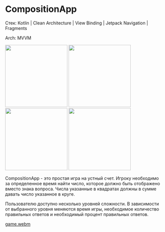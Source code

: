 # CompositionApp
Стек: Kotlin | Clean Architecture | View Binding | Jetpack Navigation  | Fragments

Arch: MVVM

<img src="https://github.com/vsened/CompositionApp/assets/62769202/dec669fa-ba08-4a53-9260-0ff73a4d6f07" width="200">
<img src="https://github.com/vsened/CompositionApp/assets/62769202/050aebce-8cd7-4289-bd1f-e7f231428852" width="200">
<img src="https://github.com/vsened/CompositionApp/assets/62769202/def3bf61-f2e9-4f73-82ea-e08c9ec294ec" width="200">
<img src="https://github.com/vsened/CompositionApp/assets/62769202/089e1a97-36e2-4273-b9c2-2916dfa0e849" width="200">


CompositionApp - это простая игра на устный счет. Игроку необходимо за определенное время найти число, которое должно быть отображено вместо знака вопроса. Числа указанные в квадратах должны в сумме давать число указанное в круге.

Пользователю доступно несколько уровней сложности. В зависимости от выбранного уровня меняются время игры, необходимое количество правильных ответов и необходимый процент правильных ответов.


[game.webm](https://github.com/vsened/CompositionApp/assets/62769202/f4d2285c-6f4a-4980-b5de-f3e756bc08ca)
